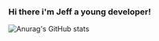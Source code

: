 ### Hi there i'm Jeff a young developer!

![Anurag's GitHub stats](https://github-readme-stats.vercel.app/api?username=anuraghazra&show_icons=true&theme=tokyonight)



